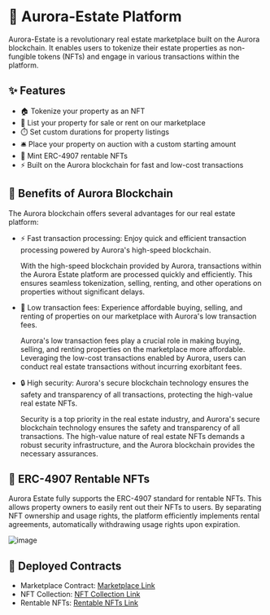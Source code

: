 # 🏢 Aurora-Estate Platform

Aurora-Estate is a revolutionary real estate marketplace built on the Aurora blockchain. It enables users to tokenize their estate properties as non-fungible tokens (NFTs) and engage in various transactions within the platform.

## ✨ Features

- 🏠 Tokenize your property as an NFT
- 📝 List your property for sale or rent on our marketplace
- ⏱️ Set custom durations for property listings
- 🛎️ Place your property on auction with a custom starting amount
- 🏢 Mint ERC-4907 rentable NFTs
- ⚡ Built on the Aurora blockchain for fast and low-cost transactions

## 💪 Benefits of Aurora Blockchain

The Aurora blockchain offers several advantages for our real estate platform:

- ⚡ Fast transaction processing: Enjoy quick and efficient transaction processing powered by Aurora's high-speed blockchain.
  
  With the high-speed blockchain provided by Aurora, transactions within the Aurora Estate platform are processed quickly and efficiently. This ensures seamless tokenization, selling, renting, and other operations on properties without significant delays.
  
- 💸 Low transaction fees: Experience affordable buying, selling, and renting of properties on our marketplace with Aurora's low transaction fees.

  Aurora's low transaction fees play a crucial role in making buying, selling, and renting properties on the marketplace more affordable. Leveraging the low-cost transactions enabled by Aurora, users can conduct real estate transactions without incurring exorbitant fees.
  
- 🔒 High security: Aurora's secure blockchain technology ensures the safety and transparency of all transactions, protecting the high-value real estate NFTs.

  Security is a top priority in the real estate industry, and Aurora's secure blockchain technology ensures the safety and transparency of all transactions. The high-value nature of real estate NFTs demands a robust security infrastructure, and the Aurora blockchain provides the necessary assurances.

## 🏢 ERC-4907 Rentable NFTs

Aurora Estate fully supports the ERC-4907 standard for rentable NFTs. This allows property owners to easily rent out their NFTs to users. By separating NFT ownership and usage rights, the platform efficiently implements rental agreements, automatically withdrawing usage rights upon expiration.

![image](https://github.com/legendarykamal/Aurora-Estate/assets/95926324/47b2dc66-ad6c-496a-8621-a62cddb3f686)

## 🚀 Deployed Contracts

- Marketplace Contract: [Marketplace Link](https://explorer.testnet.aurora.dev/address/0x5815058d25e12CA54C4DA8203c403dCDDB7F9086)
- NFT Collection: [NFT Collection Link](https://explorer.testnet.aurora.dev/address/0x1f98CACca39b9310EBF9a35100A87f9dddd5513b)
- Rentable NFTs: [Rentable NFTs Link](https://testnet.aurorascan.dev/address/0x787641796556f17395C311E8917538461701cd64)
